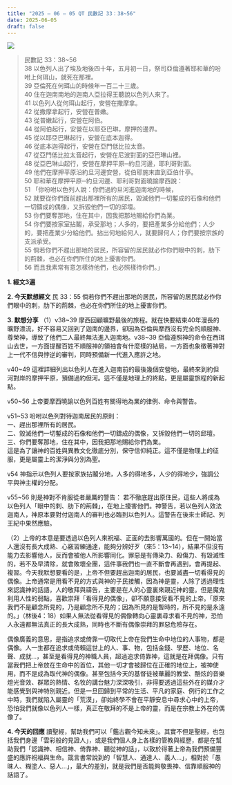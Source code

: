 ```yaml
---
title: "2025 – 06 – 05 QT 民數記 33：38~56"
date: 2025-06-05
draft: false
---
```


![](/images/民數記33.jpg)
> 民數記 33：38~56  
> 38 以色列人出了埃及地後四十年，五月初一日，祭司亞倫遵著耶和華的吩咐上何珥山，就死在那裡。  
> 39 亞倫死在何珥山的時候年一百二十三歲。  
> 40 住在迦南南地的迦南人亞拉得王聽說以色列人來了。  
> 41 以色列人從何珥山起行，安營在撒摩拿。  
> 42 從撒摩拿起行，安營在普嫩。  
> 43 從普嫩起行，安營在阿伯。  
> 44 從阿伯起行，安營在以耶亞巴琳，摩押的邊界。  
> 45 從以耶亞巴琳起行，安營在底本迦得。  
> 46 從底本迦得起行，安營在亞門低比拉太音。  
> 47 從亞門低比拉太音起行，安營在尼波對面的亞巴琳山裡。  
> 48 從亞巴琳山起行，安營在摩押平原─約旦河邊，耶利哥對面。  
> 49 他們在摩押平原沿約旦河邊安營，從伯耶施末直到亞伯什亭。  
> 50 耶和華在摩押平原─約旦河邊、耶利哥對面曉諭摩西說：  
> 51 「你吩咐以色列人說：你們過約旦河進迦南地的時候，  
> 52 就要從你們面前趕出那裡所有的居民，毀滅他們一切鏨成的石像和他們一切鑄成的偶像，又拆毀他們一切的邱壇。  
> 53 你們要奪那地，住在其中，因我把那地賜給你們為業。  
> 54 你們要按家室拈鬮，承受那地；人多的，要把產業多分給他們；人少的，要把產業少分給他們。拈出何地給何人，就要歸何人；你們要按宗族的支派承受。  
> 55 倘若你們不趕出那地的居民，所容留的居民就必作你們眼中的刺，肋下的荊棘，也必在你們所住的地上擾害你們。  
> 56 而且我素常有意怎樣待他們，也必照樣待你們。」  



**1.  經文3遍**

**2. 今天默想經文**
民 33：55 倘若你們不趕出那地的居民，所容留的居民就必作你們眼中的刺，肋下的荊棘，也必在你們所住的地上擾害你們。

**3. 默想分享**
（1）v38\~39 摩西回顧曠野最後的旅程。就在快要結束40年漫長的曠野漂流，好不容易又回到了迦南的邊界，卻因為亞倫與摩西沒有完全的順服神、尊榮神，導致了他們二人最終無法進入迦南地。v38\~39 亞倫遵照神的命令在西珥山去世，一方面提醒百姓不順服神的領袖會有什麼樣的結局，一方面也象徵著神對上一代不信與悖逆的審判，同時預備新一代進入應許之地。

v40\~49 這裡詳細列出以色列人在進入迦南前的最後幾個安營地，最終來到約但河對岸的摩押平原，預備過約但河。這不僅是地理上的終點，更是屬靈旅程的新起點。

v50\~56 上帝要摩西曉諭以色列百姓有關得地為業的律例、命令與警告。

v51\~53 吩咐以色列對待迦南居民的原則：  
一、趕出那裡所有的居民。  
二、毀滅他們一切鏨成的石像和他們一切鑄成的偶像，又拆毀他們一切的邱壇。  
三、你們要奪那地，住在其中，因我把那地賜給你們為業。   
這是為了讓神的百姓與異教文化徹底分別，保守信仰純正。這不僅是物理上的征服，更是屬靈上的潔淨與分別為聖。

v54 神指示以色列人要按家族拈鬮分地，人多的得地多，人少的得地少，強調公平與神主權的分配。

v55\~56 則是神對不肯服從者嚴厲的警告：
若不徹底趕出原住民，這些人將成為以色列人「眼中的刺、肋下的荊棘」，在地上擾害他們。神警告，若以色列人效法迦南人，神原本要對付迦南人的審判也必臨到以色列人。這警告在後來士師記、列王紀中果然應驗。

（2）上帝的本意是要透過以色列人來祝福、正面的去影響萬國的。但在一開始當人還沒有長大成熟、心竅習練通達，能夠分辨好歹（來5：13~14），結果不但沒有能力去影響他人，反而會被他人所影響同化。罪惡是有傳染力、殺傷力、有毀滅性的，若不及早清除，就會敗壞全團，這件事我們也一直不斷會再遇到，會再提起、複習。今天我默想要看的是，上帝不但要趕出迦南的居民，也要滅盡一切看得見的偶像。上帝通常是用看不見的方式與神的子民接觸，因為神是靈，人除了透過理性來認識神的話語，人的敬拜與禱告，主要是在人的心靈裏來親近神的靈。但是魔鬼利用人性的弱點，喜歡崇拜「看得見的偶像」，卻不願意接受看不見的上帝。「原來我們不是顧念所見的，乃是顧念所不見的；因為所見的是暫時的，所不見的是永遠的。」（林後4：18）如果人無法從看得見的偶像轉向心靈裏尋求看不見的神，恐怕人永遠都無法真正的長大成熟，同時也不斷有偶像崇拜的罪惡危險存在。

偶像廣義的意思，是指追求或倚靠一切取代上帝在我們生命中地位的人事物，都是偶像。人一生都在追求或倚賴這世上的人、事、物，包括金錢、學歷、地位、名聲、成就…，甚至是看得見的神職人員，超過追求倚靠神，這就是在拜偶像。只有當我們把上帝放在生命中的首位，其他一切才會被歸位在正確的地位上，被神使用，而不是成為取代神的偶像。甚至包括今天的基督徒被華麗的教堂、酷炫的音樂燈光音效、群眾的熱情、名牧的講台魅力深深吸引，非得要透過這些外在的媒介才能感覺到與神特別親近。但是一旦回歸到平常的生活、平凡的家庭、例行的工作之中時，我們就陷入屬靈的「荒漠」，卻始終學不會在平靜安息中尋求心中的上帝，恐怕我們就像以色列人一樣，真正在敬拜的不是上帝的靈，而是在宗教上外在的偶像了。

**4. 今天的回應**
讀聖經，幫助我們可以「鑑古觀今知未來」。其實不但是聖經，也包括我們身邊「雲彩般的見證人」，或是我們個人身上各樣的管教與經歷，都是在幫助我們「認識神、相信神、倚靠神、聽從神的話」，以致於得著上帝為我們預備豐盛的應許祝福與生命。箴言書常說到的「智慧人、通達人、義人…」，相對於「愚昧人、糊塗人、惡人…」，最大的差別，就是我們是否能夠敬畏神、信靠順服神的話語了。
